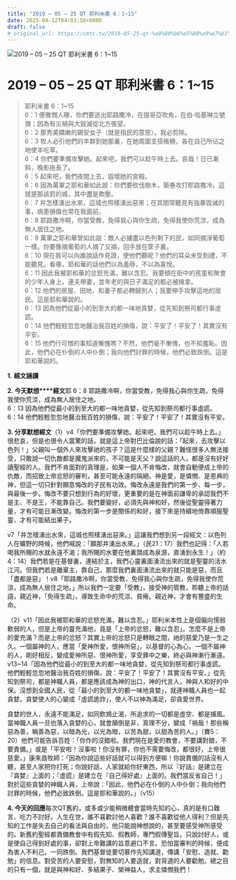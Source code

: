 ```yaml
---
title: "2019 – 05 – 25 QT 耶利米書 6：1~15"
date: 2025-04-12T04:03:58+0800
draft: false
# original_url: https://cmtc.tw/2019-05-25-qt-%e8%80%b6%e5%88%a9%e7%b1%b3%e6%9b%b8-6%ef%bc%9a115
---
```


![2019 – 05 – 25 QT 耶利米書 6：1~15](/images/qt.jpg   "2019 – 05 – 25 QT 耶利米書 6：1~15")

# 2019 – 05 – 25 QT 耶利米書 6：1~15

> 耶利米書 6：1~15  
> 6：1 便雅憫人哪，你們要逃出耶路撒冷，在提哥亞吹角，在伯‧哈基琳立號旗；因為有災禍與大毀滅從北方張望。  
> 6：2 那秀美嬌嫩的錫安女子（就是指民的意思），我必剪除。  
> 6：3 牧人必引他們的羊群到她那裏，在她周圍支搭帳棚，各在自己所佔之地使羊吃草。  
> 6：4 你們要準備攻擊她。起來吧，我們可以趁午時上去。哀哉！日已漸斜，晚影拖長了。  
> 6：5 起來吧，我們夜間上去，毀壞她的宮殿。  
> 6：6 因為萬軍之耶和華如此說：你們要砍伐樹木，築壘攻打耶路撒冷。這就是那該罰的城，其中盡是欺壓。  
> 6：7 井怎樣湧出水來，這城也照樣湧出惡來；在其間常聽見有強暴毀滅的事，病患損傷也常在我面前。  
> 6：8 耶路撒冷啊，你當受教，免得我心與你生疏，免得我使你荒涼，成為無人居住之地。  
> 6：9 萬軍之耶和華曾如此說：敵人必擄盡以色列剩下的民，如同摘淨葡萄一樣。你要像摘葡萄的人摘了又摘，回手放在筐子裏。  
> 6：10 現在我可以向誰說話作見證，使他們聽呢？他們的耳朵未受割禮，不能聽見。看哪，耶和華的話他們以為羞辱，不以為喜悅。  
> 6：11 因此我被耶和華的忿怒充滿，難以含忍。我要傾在街中的孩童和聚會的少年人身上，連夫帶妻，並年老的與日子滿足的都必被擒拿。  
> 6：12 他們的房屋、田地，和妻子都必轉歸別人；我要伸手攻擊這地的居民。這是耶和華說的。  
> 6：13 因為他們從最小的到至大的都一味地貪婪，從先知到祭司都行事虛謊。  
> 6：14 他們輕輕忽忽地醫治我百姓的損傷，說：平安了！平安了！其實沒有平安。  
> 6：15 他們行可憎的事知道慚愧嗎？不然，他們毫不慚愧，也不知羞恥。因此，他們必在仆倒的人中仆倒；我向他們討罪的時候，他們必致跌倒。這是耶和華說的。

**1.** **經文誦讀**

**2. 今天默想****經文**耶 6：8 耶路撒冷啊，你當受教，免得我心與你生疏，免得我使你荒涼，成為無人居住之地。  
6：13 因為他們從最小的到至大的都一味地貪婪，從先知到祭司都行事虛謊。  
6：14 他們輕輕忽忽地醫治我百姓的損傷，說：平安了！平安了！其實沒有平安。

**3. 分享默想經文**（1）v4「你們要準備攻擊她。起來吧，我們可以趁午時上去。」很悲哀，但是也很令人震驚的話，就是這上帝對巴比倫說的話：「起來，去攻擊以色列！」父親叫一個外人來攻擊祂的孩子？這是什麼樣的父親？難怪很多人無法接受，只敢說一切仇敵都是魔鬼派來的，不可能是天父？說這話的人，都是沒有好好讀聖經的人。我們不肯面對的真理是，如果一個人不肯悔改，就會自動便成上帝的仇敵，而招致上帝忿怒的審判，甚至可能永遠的隔絕。神是愛，是憐憫、是恩典的神，但這一切只針對願意悔改的子民有功效。悔改永遠是我們的第一步、每一步，與最後一步。悔改不要只想到行為的好壞，更重要的是在神面前謙卑的承認我們不是主、不是王，不能靠自己。我們要變好，必須先與神和好，然後從聖靈得著力量，才有可能日漸改變。悔改的第一步是關係的和好，接下來是持續地倚靠順服聖靈，才有可能結出果子。

v7「井怎樣湧出水來，這城也照樣湧出惡來。」這讓我們想到另一段經文：以色列人在曠野的時候，他們喊說：「願那井湧出水來。」（民21：17）我們也記得：「人若喝我所賜的水就永遠不渴；我所賜的水要在他裏頭成為泉源，直湧到永生！」（約4：14）我們若是在基督裏，連結於主，我們心靈裏面湧流出來的就是聖靈的活水江河。但我們若是離棄主，靠自己，那麼我們裏面湧流出來的就只能是惡，而且「盡都是惡」！v8「耶路撒冷啊，你當受教，免得我心與你生疏，免得我使你荒涼，成為無人居住之地。」所以我們一定要「受教」，接受神的管教，聆聽上帝的話語，親近神，「免得生疏」，導致生命中的荒涼、貧瘠。親近神，才會有豐盛的生命。

（2）v11「因此我被耶和華的忿怒充滿，難以含忍。」耶利米本性上是個偏向懦弱軟弱的人，但是上帝的靈充滿他，竟是「上帝的忿怒，難以含忍」。怎麼不是上帝的愛充滿？而是上帝的忿怒？其實上帝的忿怒只是轉眼之間，祂的慈愛乃是一生之久。一個屬神的人，應當「愛神所愛，恨神所惡」，以基督的心為心。一個不屬神的人，剛好相反，變成愛神所惡、恨神所愛，享受罪中之樂，終必與神漸行漸遠。v13~14「因為他們從最小的到至大的都一味地貪婪，從先知到祭司都行事虛謊。他們輕輕忽忽地醫治我百姓的損傷，說：平安了！平安了！其實沒有平安。」從先知到祭司，都是神職人員，都是應該成為神的出口，神的代言人，神與人和好的中保。沒想到全國人民，從「最小的到至大的都一味地貪婪」，就連神職人員也一起貪婪。貪婪使人的心變成「虛謊詭詐」，使人不以神為滿足，卻貪愛世界。

貪婪的世人，永遠不能滿足，如同飲鴆止渴，所追求的一切都是虛空、都是捕風。當神職人員一旦也落入貪婪的心，就會顛倒是非，真理不分，變成「禍哉！那些稱惡為善，稱善為惡，以暗為光，以光為暗，以苦為甜，以甜為苦的人。」（賽5：20）他們可能告訴百姓：「你作的沒錯啦。我們現在是愛的教會，不要講對錯，不要責備。」或是「平安啦！沒事啦！你沒有罪，你也不需要悔改，都很好，上帝很慈愛。」康來昌牧師：「因為你說這些好話就可以得到方便嘛！你說責備的話沒有人聽，甚至人家把你打死；你說好話，人家就給你好東西，所以『好話』是建立在『貪婪』上面的；『虛謊』是建立在『自己得好處』上面的。我們當反省自己！」對於這些貪婪的神職人員，上帝說：「因此，他們必在仆倒的人中仆倒；我向他們討罪的時候，他們必致跌倒。這是耶和華說的。」（v15）

**4. 今天的回應**每次QT舊約，或多或少能稍微體會當時先知的心，真的是有口難言、吃力不討好。人生在世，誰不喜歡討他人喜歡？誰不喜歡從他人得利？但是先知的工作是失去自己的看法與自由的，他只能說神想說的，甚至要感受神所感受的。新舊約聖經都責備教會中有假先知、假教師，專門假傳聖旨，只說討好人，或是使自己得到好處的事，卻對上帝難講的旨意避口不言。恐怕當審判的時候，便成為害人不利己，一同跌倒。我們基督徒要切慕作先知講道，傳講「安慰、造就、勸勉」的信息。對受苦的人要安慰，對無知的人要造就，對背道的人要勸勉。總之目的只有一個，就是與神和好、多結果子、榮神益人，求主憐憫我們！